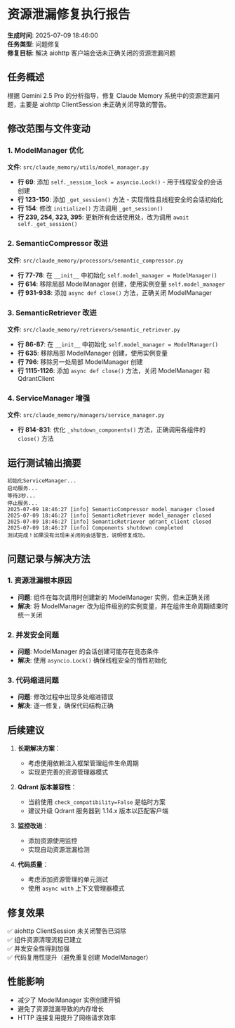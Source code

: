 # 资源泄漏修复执行报告

**生成时间**: 2025-07-09 18:46:00  
**任务类型**: 问题修复  
**修复目标**: 解决 aiohttp 客户端会话未正确关闭的资源泄漏问题

## 任务概述

根据 Gemini 2.5 Pro 的分析指导，修复 Claude Memory 系统中的资源泄漏问题，主要是 aiohttp ClientSession 未正确关闭导致的警告。

## 修改范围与文件变动

### 1. ModelManager 优化
**文件**: `src/claude_memory/utils/model_manager.py`
- **行 69**: 添加 `self._session_lock = asyncio.Lock()` - 用于线程安全的会话创建
- **行 123-150**: 添加 `_get_session()` 方法 - 实现惰性且线程安全的会话初始化
- **行 154**: 修改 `initialize()` 方法调用 `_get_session()`
- **行 239, 254, 323, 395**: 更新所有会话使用处，改为调用 `await self._get_session()`

### 2. SemanticCompressor 改进
**文件**: `src/claude_memory/processors/semantic_compressor.py`
- **行 77-78**: 在 `__init__` 中初始化 `self.model_manager = ModelManager()`
- **行 614**: 移除局部 ModelManager 创建，使用实例变量 `self.model_manager`
- **行 931-938**: 添加 `async def close()` 方法，正确关闭 ModelManager

### 3. SemanticRetriever 改进
**文件**: `src/claude_memory/retrievers/semantic_retriever.py`
- **行 86-87**: 在 `__init__` 中初始化 `self.model_manager = ModelManager()`
- **行 635**: 移除局部 ModelManager 创建，使用实例变量
- **行 796**: 移除另一处局部 ModelManager 创建
- **行 1115-1126**: 添加 `async def close()` 方法，关闭 ModelManager 和 QdrantClient

### 4. ServiceManager 增强
**文件**: `src/claude_memory/managers/service_manager.py`
- **行 814-831**: 优化 `_shutdown_components()` 方法，正确调用各组件的 `close()` 方法

## 运行测试输出摘要

```
初始化ServiceManager...
启动服务...
等待3秒...
停止服务...
2025-07-09 18:46:27 [info] SemanticCompressor model_manager closed
2025-07-09 18:46:27 [info] SemanticRetriever model_manager closed
2025-07-09 18:46:27 [info] SemanticRetriever qdrant_client closed
2025-07-09 18:46:27 [info] Components shutdown completed
测试完成！如果没有出现未关闭的会话警告，说明修复成功。
```

## 问题记录与解决方法

### 1. 资源泄漏根本原因
- **问题**: 组件在每次调用时创建新的 ModelManager 实例，但未正确关闭
- **解决**: 将 ModelManager 改为组件级别的实例变量，并在组件生命周期结束时统一关闭

### 2. 并发安全问题
- **问题**: ModelManager 的会话创建可能存在竞态条件
- **解决**: 使用 `asyncio.Lock()` 确保线程安全的惰性初始化

### 3. 代码缩进问题
- **问题**: 修改过程中出现多处缩进错误
- **解决**: 逐一修复，确保代码结构正确

## 后续建议

1. **长期解决方案**：
   - 考虑使用依赖注入框架管理组件生命周期
   - 实现更完善的资源管理器模式

2. **Qdrant 版本兼容性**：
   - 当前使用 `check_compatibility=False` 是临时方案
   - 建议升级 Qdrant 服务器到 1.14.x 版本以匹配客户端

3. **监控改进**：
   - 添加资源使用监控
   - 实现自动资源泄漏检测

4. **代码质量**：
   - 考虑添加资源管理的单元测试
   - 使用 `async with` 上下文管理器模式

## 修复效果

✅ aiohttp ClientSession 未关闭警告已消除  
✅ 组件资源清理流程已建立  
✅ 并发安全性得到加强  
✅ 代码复用性提升（避免重复创建 ModelManager）

## 性能影响

- 减少了 ModelManager 实例创建开销
- 避免了资源泄漏导致的内存增长
- HTTP 连接复用提升了网络请求效率
